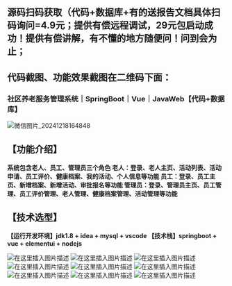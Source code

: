 ## 源码扫码获取（代码+数据库+有的送报告文档具体扫码询问=4.9元；提供有偿远程调试，29元包启动成功！提供有偿讲解，有不懂的地方随便问！问到会为止；
## 代码截图、功能效果截图在二维码下面：
### 社区养老服务管理系统｜SpringBoot｜Vue｜JavaWeb【代码+数据库】
![微信图片_20241218164848](https://github.com/user-attachments/assets/646b2784-afb8-47ee-a4d4-5ccc9f96b331)

## 【功能介绍】
**系统包含老人、员工、管理员三个角色
老人：登录、老人主页、活动列表、活动申请、员工评价、健康档案、我的活动、个人信息等功能
员工：登录、员工主页、新增档案、新增活动、审批报名等功能
管理员：登录、管理员主页、员工管理、员工评价管理、老人管理、健康档案管理、活动管理等功能**

## 【技术选型】
**【运行开发环境】jdk1.8 + idea + mysql + vscode
【技术栈】springboot + vue + elementui + nodejs**

![在这里插入图片描述](https://i-blog.csdnimg.cn/direct/b2f2ca9487a042dfb0c066ef108ea583.png)
![在这里插入图片描述](https://i-blog.csdnimg.cn/direct/6e95381510b141b485695a24b7cd5cb9.png)
![在这里插入图片描述](https://i-blog.csdnimg.cn/direct/0cfc3e2bc4ad47aeb76e6431bdd954b0.png)
![在这里插入图片描述](https://i-blog.csdnimg.cn/direct/ab473a1c12e7446aaba73976fdf0fa28.png)
![在这里插入图片描述](https://i-blog.csdnimg.cn/direct/809de1312da94fa6aa7e13b7c1acee17.png)
![在这里插入图片描述](https://i-blog.csdnimg.cn/direct/8a87b39350b94aa5be8291aecc447911.png)
![在这里插入图片描述](https://i-blog.csdnimg.cn/direct/7e1d9f2a18574eb6b9fe97885bab9574.png)
![在这里插入图片描述](https://i-blog.csdnimg.cn/direct/e0c32a2dd4074c50b3421b0731e18c66.png)
![在这里插入图片描述](https://i-blog.csdnimg.cn/direct/51d799a6cf964a7887b4f781c6371bbb.png)
